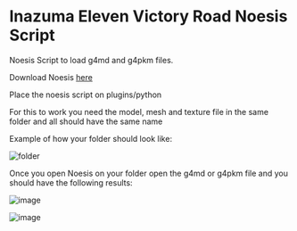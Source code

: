 # Inazuma Eleven Victory Road Noesis Script

<p>Noesis Script to load g4md and g4pkm files.</p>
<p> 
  
 Download Noesis [here](https://richwhitehouse.com/index.php?content=inc_projects.php&showproject=91) </p>

<p>Place the noesis script on plugins/python</p>
<p>For this to work you need the model, mesh and texture file in the same folder and all should have the same name</p>
<p>Example of how your folder should look like:</p>

![folder](https://i.imgur.com/7x5PIp5.png)

<p>Once you open Noesis on your folder open the g4md or g4pkm file and you should have the following results:</p>


![image](https://github.com/AFGRocha/Inazuma-Eleven-Victory-Road-Noesis-Script/assets/29603913/e6492b47-cd26-4768-8ff4-957862152510)

![image](https://github.com/AFGRocha/Inazuma-Eleven-Victory-Road-Noesis-Script/assets/29603913/0805e278-6d39-4009-98bc-17e06667b62e)


